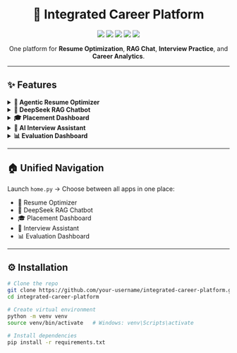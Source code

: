 <h1 align="center">🚀 Integrated Career Platform</h1>

<p align="center">
  <img src="https://img.shields.io/badge/Made%20with-Streamlit-FF4B4B?logo=streamlit&logoColor=white" />
  <img src="https://img.shields.io/badge/Python-3.9%2B-blue?logo=python&logoColor=yellow" />
  <img src="https://img.shields.io/badge/Powered%20by-LangChain-1E90FF?logo=chainlink&logoColor=white" />
  <img src="https://img.shields.io/badge/Agentic-AI%20Framework-purple" />
  <img src="https://img.shields.io/badge/License-MIT-green" />
</p>

<p align="center">
  One platform for <b>Resume Optimization</b>, <b>RAG Chat</b>,  
  <b>Interview Practice</b>, and <b>Career Analytics</b>.  
</p>

---

## ✨ Features  

<details>
<summary><b>🤖 Agentic Resume Optimizer</b></summary>  

- ATS-powered resume analysis using **Groq LLMs (Gemma, LLaMA, Mixtral)**.  
- Upload **PDF/DOCX resumes** → Get compatibility score & improvement suggestions.  
- Keyword & missing skill analysis (tech skills, tools, soft skills).  
- **Offline fallback mode** when API unavailable.  

</details>

<details>
<summary><b>🐋 DeepSeek RAG Chatbot</b></summary>  

- Local **RAG agent** using **DeepSeek reasoning models**.  
- Embeddings: **Google Generative AI Embeddings**.  
- Vector DB: **ChromaDB**.  
- Web fallback: **DuckDuckGo search via Agno Tools**.  
- Interactive Streamlit **chat UI with history**.  

</details>

<details>
<summary><b>🎓 Placement Dashboard</b></summary>  

- Role-based login: **Admin | Placement Officer | Student**.  
- KPIs: Placement rate, avg package, total students, placed students.  
- **Interactive analytics** with Plotly charts & timelines.  
- Scrolling **news ticker** for live placement updates.  

</details>

<details>
<summary><b>💬 AI Interview Assistant</b></summary>  

- Resume + Job Role → Generates **custom interview questions**.  
- AI evaluates answers with: **scores, strengths, missed points, suggestions**.  
- Powered by **Google Gemini API**.  
- Modern chat-style UI with real-time feedback.  

</details>

<details>
<summary><b>📊 Evaluation Dashboard</b></summary>  

- Unified LLM evaluation across modules.  
- Metrics: **Exact Match, F1, ROUGE-1, ROUGE-L, Semantic Similarity**.  
- Visualization: **Bar charts & Radar plots**.  
- Logs results in `evaluation_log.csv`.  

</details>

---

## 🏠 Unified Navigation  

Launch `home.py` → Choose between all apps in one place:  

- 🤖 Resume Optimizer  
- 🐋 DeepSeek RAG Chatbot  
- 🎓 Placement Dashboard  
- 💬 Interview Assistant  
- 📊 Evaluation Dashboard  

---

## ⚙️ Installation  

```bash
# Clone the repo
git clone https://github.com/your-username/integrated-career-platform.git
cd integrated-career-platform

# Create virtual environment
python -m venv venv
source venv/bin/activate   # Windows: venv\Scripts\activate

# Install dependencies
pip install -r requirements.txt

